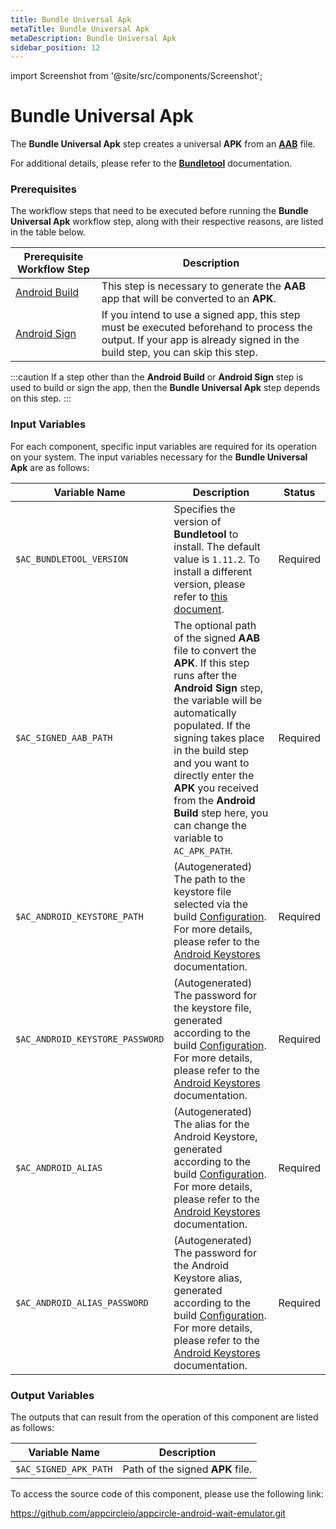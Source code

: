 ```yaml
---
title: Bundle Universal Apk
metaTitle: Bundle Universal Apk
metaDescription: Bundle Universal Apk
sidebar_position: 12
---
```


import Screenshot from '@site/src/components/Screenshot';

# Bundle Universal Apk

The **Bundle Universal Apk** step creates a universal **APK** from an [**AAB**](https://developer.android.com/guide/app-bundle) file.

For additional details, please refer to the [**Bundletool**](https://developer.android.com/tools/bundletool) documentation.

### Prerequisites
The workflow steps that need to be executed before running the **Bundle Universal Apk** workflow step, along with their respective reasons, are listed in the table below.

| Prerequisite Workflow Step                      | Description                                     |
|-------------------------------------------------|-------------------------------------------------|
| [Android Build](https://docs.appcircle.io/workflows/android-specific-workflow-steps/android-build) | This step is necessary to generate the **AAB** app that will be converted to an **APK**. |
| [Android Sign](https://docs.appcircle.io/workflows/android-specific-workflow-steps/android-sign) | If you intend to use a signed app, this step must be executed beforehand to process the output. If your app is already signed in the build step, you can skip this step. |

:::caution
If a step other than the **Android Build** or **Android Sign** step is used to build or sign the app, then the **Bundle Universal Apk** step depends on this step.
:::

<Screenshot url='https://cdn.appcircle.io/docs/assets/android-workflow-components-bundle-universal-apk_1.png'/>

### Input Variables
For each component, specific input variables are required for its operation on your system. The input variables necessary for the **Bundle Universal Apk** are as follows:

<Screenshot url='https://cdn.appcircle.io/docs/assets/android-workflow-components-bundle-universal-apk_2.png'/>

| Variable Name               | Description                                  | Status |
|-----------------------------|----------------------------------------------|--------|
| `$AC_BUNDLETOOL_VERSION` | Specifies the version of **Bundletool** to install. The default value is `1.11.2`. To install a different version, please refer to [this document](https://github.com/google/bundletool/releases). | Required |
| `$AC_SIGNED_AAB_PATH` |  The optional path of the signed **AAB** file to convert the **APK**. If this step runs after the **Android Sign** step, the variable will be automatically populated. If the signing takes place in the build step and you want to directly enter the **APK** you received from the **Android Build** step here, you can change the variable to `AC_APK_PATH`. | Required |
| `$AC_ANDROID_KEYSTORE_PATH` | (Autogenerated) The path to the keystore file selected via the build [Configuration](https://docs.appcircle.io/build/build-profile-configuration/). For more details, please refer to the [Android Keystores](https://docs.appcircle.io/signing-identities/android-keystores) documentation. | Required |
| `$AC_ANDROID_KEYSTORE_PASSWORD` | (Autogenerated) The password for the keystore file, generated according to the build [Configuration](https://docs.appcircle.io/build/build-profile-configuration/). For more details, please refer to the [Android Keystores](https://docs.appcircle.io/signing-identities/android-keystores) documentation. | Required |
| `$AC_ANDROID_ALIAS` | (Autogenerated) The alias for the Android Keystore, generated according to the build [Configuration](https://docs.appcircle.io/build/build-profile-configuration/). For more details, please refer to the [Android Keystores](https://docs.appcircle.io/signing-identities/android-keystores) documentation. | Required |
| `$AC_ANDROID_ALIAS_PASSWORD` | (Autogenerated) The password for the Android Keystore alias, generated according to the build [Configuration](https://docs.appcircle.io/build/build-profile-configuration/). For more details, please refer to the [Android Keystores](https://docs.appcircle.io/signing-identities/android-keystores) documentation. | Required |

### Output Variables
The outputs that can result from the operation of this component are listed as follows:

| Variable Name         | Description                      |
|-----------------------|----------------------------------|
| `$AC_SIGNED_APK_PATH` | Path of the signed **APK** file. | 


To access the source code of this component, please use the following link:

https://github.com/appcircleio/appcircle-android-wait-emulator.git